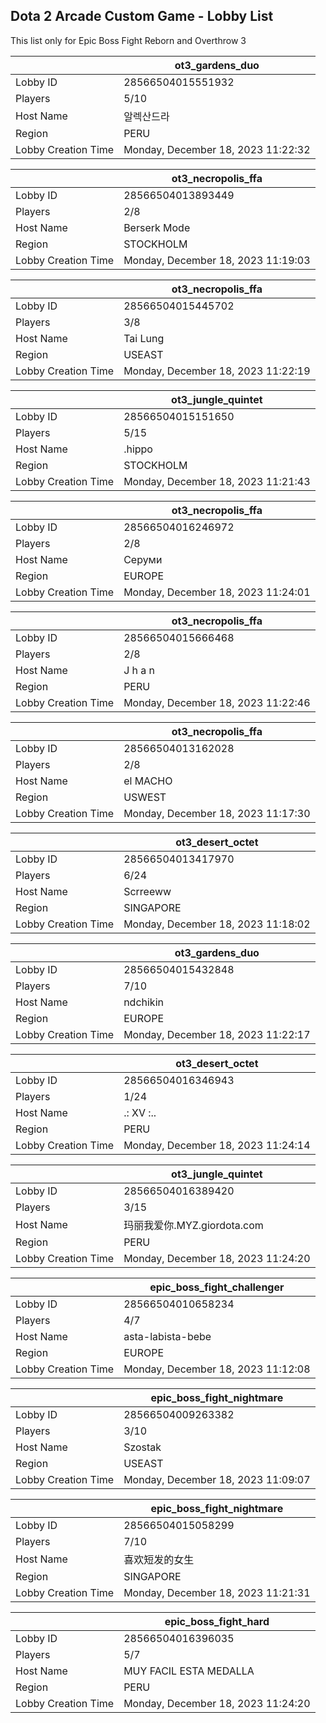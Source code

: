 ## Dota 2 Arcade Custom Game - Lobby List

This list only for Epic Boss Fight Reborn and Overthrow 3

|  | ot3_gardens_duo |
| ------ | ------ |
| Lobby ID | 28566504015551932 |
| Players | 5/10 |
| Host Name | 알렉산드라 |
| Region | PERU |
| Lobby Creation Time | Monday, December 18, 2023 11:22:32 |


|  | ot3_necropolis_ffa |
| ------ | ------ |
| Lobby ID | 28566504013893449 |
| Players | 2/8 |
| Host Name | Berserk Mode |
| Region | STOCKHOLM |
| Lobby Creation Time | Monday, December 18, 2023 11:19:03 |


|  | ot3_necropolis_ffa |
| ------ | ------ |
| Lobby ID | 28566504015445702 |
| Players | 3/8 |
| Host Name | Tai Lung |
| Region | USEAST |
| Lobby Creation Time | Monday, December 18, 2023 11:22:19 |


|  | ot3_jungle_quintet |
| ------ | ------ |
| Lobby ID | 28566504015151650 |
| Players | 5/15 |
| Host Name | .hippo |
| Region | STOCKHOLM |
| Lobby Creation Time | Monday, December 18, 2023 11:21:43 |


|  | ot3_necropolis_ffa |
| ------ | ------ |
| Lobby ID | 28566504016246972 |
| Players | 2/8 |
| Host Name | Серуми |
| Region | EUROPE |
| Lobby Creation Time | Monday, December 18, 2023 11:24:01 |


|  | ot3_necropolis_ffa |
| ------ | ------ |
| Lobby ID | 28566504015666468 |
| Players | 2/8 |
| Host Name | J h a n |
| Region | PERU |
| Lobby Creation Time | Monday, December 18, 2023 11:22:46 |


|  | ot3_necropolis_ffa |
| ------ | ------ |
| Lobby ID | 28566504013162028 |
| Players | 2/8 |
| Host Name | el MACHO |
| Region | USWEST |
| Lobby Creation Time | Monday, December 18, 2023 11:17:30 |


|  | ot3_desert_octet |
| ------ | ------ |
| Lobby ID | 28566504013417970 |
| Players | 6/24 |
| Host Name | Scrreeww |
| Region | SINGAPORE |
| Lobby Creation Time | Monday, December 18, 2023 11:18:02 |


|  | ot3_gardens_duo |
| ------ | ------ |
| Lobby ID | 28566504015432848 |
| Players | 7/10 |
| Host Name | ndchikin |
| Region | EUROPE |
| Lobby Creation Time | Monday, December 18, 2023 11:22:17 |


|  | ot3_desert_octet |
| ------ | ------ |
| Lobby ID | 28566504016346943 |
| Players | 1/24 |
| Host Name | .: XV :.. |
| Region | PERU |
| Lobby Creation Time | Monday, December 18, 2023 11:24:14 |


|  | ot3_jungle_quintet |
| ------ | ------ |
| Lobby ID | 28566504016389420 |
| Players | 3/15 |
| Host Name | 玛丽我爱你.MYZ.giordota.com |
| Region | PERU |
| Lobby Creation Time | Monday, December 18, 2023 11:24:20 |


|  | epic_boss_fight_challenger |
| ------ | ------ |
| Lobby ID | 28566504010658234 |
| Players | 4/7 |
| Host Name | asta-labista-bebe |
| Region | EUROPE |
| Lobby Creation Time | Monday, December 18, 2023 11:12:08 |


|  | epic_boss_fight_nightmare |
| ------ | ------ |
| Lobby ID | 28566504009263382 |
| Players | 3/10 |
| Host Name | Szostak |
| Region | USEAST |
| Lobby Creation Time | Monday, December 18, 2023 11:09:07 |


|  | epic_boss_fight_nightmare |
| ------ | ------ |
| Lobby ID | 28566504015058299 |
| Players | 7/10 |
| Host Name | 喜欢短发的女生 |
| Region | SINGAPORE |
| Lobby Creation Time | Monday, December 18, 2023 11:21:31 |


|  | epic_boss_fight_hard |
| ------ | ------ |
| Lobby ID | 28566504016396035 |
| Players | 5/7 |
| Host Name | MUY FACIL ESTA MEDALLA |
| Region | PERU |
| Lobby Creation Time | Monday, December 18, 2023 11:24:20 |


